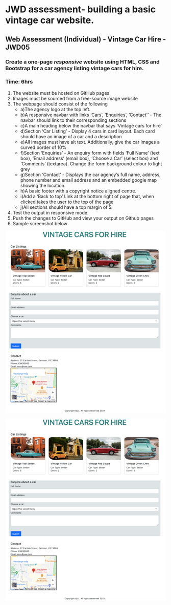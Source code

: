 # JWD assessment- building a basic vintage car website.

## Web Assessment (Individual) - Vintage Car Hire - JWD05

### Create a one-page _responsive_ website using **HTML, CSS and Bootstrap** for a car agency listing vintage cars for hire.
### Time: 6hrs

1)	The website must be hosted on GitHub pages
2)	Images must be sourced from a free-source image website 
3)	The webpage should consist of the following
    - a)The agency logo at the top left.
    - b)A responsive navbar with links ‘Cars’, ‘Enquiries’, ‘Contact’’ - The navbar should link to their    corresponding sections 
    - c)A main heading below the navbar that says ‘Vintage cars for hire’
    - d)Section ‘Car Listing’ - Display 4 cars in card layout. Each card should have an image of a car and a description
    - e)All images must have alt text. Additionally, give the car images a curved border of 10%
    - f)Section ‘Enquiries’ - An enquiry form with fields ‘Full Name’ (text box), ‘Email address’ (email box), ‘Choose a Car’ (select box) and ‘Comments’ (textarea). Change the form     background colour to light grey
    - g)Section ‘Contact’ - Displays the car agency’s full name, address, phone number and email address and an embedded google map showing the location.
    - h)A basic footer with a copyright notice aligned centre. 
    - i)Add a ‘Back to top’ Link at the bottom right of page that, when clicked takes the user to the top of the page
    - j)All sections should have a top margin of 5.
4) Test the output in responsive mode.
5) Push the changes to GitHub and view your output on Github pages 
6) Sample screenshot below 

![](images/Picture1.PNG)

<img src="https://github.com/JWD005/WebAssessment_JJ/blob/main/images/Picture1.png">
